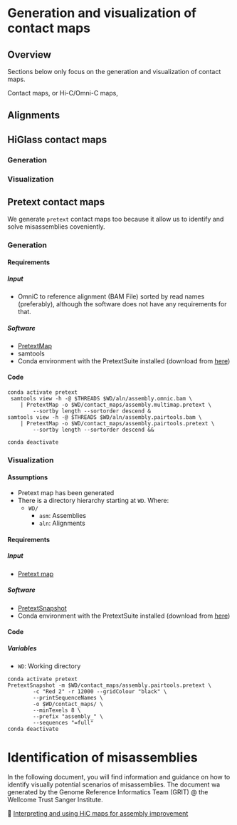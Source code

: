 # Generation and visualization of contact maps

## Overview


Sections below only focus on the generation and visualization of contact maps.

Contact maps, or Hi-C/Omni-C maps, 




## Alignments

## HiGlass contact maps

### Generation

### Visualization

## Pretext contact maps

We generate `pretext` contact maps too because it allow us to identify and solve misassemblies coveniently.


### Generation 

#### Requirements

##### Input

- OmniC to reference alignment (BAM File) sorted by read names (preferably), although the software does not have any requirements for that.


##### Software

- [PretextMap](https://github.com/wtsi-hpag/PretextMap)
- samtools
- Conda environment with the PretextSuite installed (download from [here](https://github.com/ccgproject/ccgp_assembly/blob/main/workflows/conda_env/conda.env.pretext.yml))

#### Code

```
conda activate pretext
 samtools view -h -@ $THREADS $WD/aln/assembly.omnic.bam \
    | PretextMap -o $WD/contact_maps/assembly.multimap.pretext \
        --sortby length --sortorder descend &
samtools view -h -@ $THREADS $WD/aln/assembly.pairtools.bam \
    | PretextMap -o $WD/contact_maps/assembly.pairtools.pretext \
        --sortby length --sortorder descend &&

conda deactivate
```

### Visualization

#### Assumptions

- Pretext map has been generated
- There is a directory hierarchy starting at `WD`. Where:
  - `WD/`
    - `asm`: Assemblies
    - `aln`: Alignments

#### Requirements

##### Input

- [Pretext map](https://github.com/ccgproject/ccgp_assembly/tree/main/workflows/misassemblies#pretext-contact-maps)

##### Software

- [PretextSnapshot](https://github.com/wtsi-hpag/PretextSnapshot)
- Conda environment with the PretextSuite installed (download from [here](https://github.com/ccgproject/ccgp_assembly/blob/main/workflows/conda_env/conda.env.pretext.yml))

#### Code

##### Variables

- `WD`: Working directory

```
conda activate pretext
PretextSnapshot -m $WD/contact_maps/assembly.pairtools.pretext \
        -c "Red 2" -r 12000 --gridColour "black" \
        --printSequenceNames \
        -o $WD/contact_maps/ \
        --minTexels 8 \
        --prefix "assembly_" \
        --sequences "=full"
conda deactivate

```

# Identification of misassemblies

In the following document, you will find information and guidance on how to identify visually potential scenarios of misassemblies.
The document wa generated by the Genome Reference Informatics Team (GRIT) @ the Wellcome Trust Sanger Institute.

📄 [Interpreting and using HiC maps for assembly improvement](https://eukaryotic-genome-assembly.github.io/pdf/HiC_Dummies_Guide.pdf)
